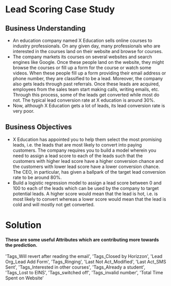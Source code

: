 # Lead Scoring Case Study 
## Business Understanding 
* An education company named X Education sells online courses to industry professionals. On any given day, many professionals who are interested in the courses land on their website and browse for courses. 
* The company markets its courses on several websites and search engines like Google. Once these people land on the website, they might browse the courses or fill up a form for the course or watch some videos. When these people fill up a form providing their email address or phone number, they are classified to be a lead. Moreover, the company also gets leads through past referrals. Once these leads are acquired, employees from the sales team start making calls, writing emails, etc. Through this process, some of the leads get converted while most do not. The typical lead conversion rate at X education is around 30%. 
* Now, although X Education gets a lot of leads, its lead conversion rate is very poor. 

## Business Objectives 
* X Education has appointed you to help them select the most promising leads, i.e. the leads that are most likely to convert into paying customers. The company requires you to build a model wherein you need to assign a lead score to each of the leads such that the customers with higher lead score have a higher conversion chance and the customers with lower lead score have a lower conversion chance. The CEO, in particular, has given a ballpark of the target lead conversion rate to be around 80%.
* Build a logistic regression model to assign a lead score between 0 and 100 to each of the leads which can be used by the company to target potential leads. A higher score would mean that the lead is hot, i.e. is most likely to convert whereas a lower score would mean that the lead is cold and will mostly not get converted.

# Solution 
#### These are some useful Attributes which are contributing more towards the prediction.
'Tags_Will revert after reading the email',
'Tags_Closed by Horizzon',
'Lead Org_Lead Add Form',
'Tags_Ringing',
'Last Not Act_Modified',
'Last Act_SMS Sent',
'Tags_Interested in other courses',
'Tags_Already a student',
'Tags_Lost to EINS',
'Tags_switched off',
'Tags_invalid number',
'Total Time Spent on Website'

